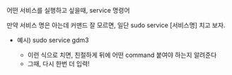 어떤 서비스를 실행하고 싶을때, service 명령어

만약 서비스 명은 아는데 커맨드 잘 모르면, 일단 sudo service [서비스명] 치고 보자.

- 예시) sudo service gdm3

  - 이런 식으로 치면, 친절하게 뒤에 어떤 command 붙여야 하는지 알려준다
  - 그때, 다시 한번 더 입력!

  